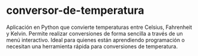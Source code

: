 # conversor-de-temperatura
Aplicación en Python que convierte temperaturas entre Celsius, Fahrenheit y Kelvin. Permite realizar conversiones de forma sencilla a través de un menú interactivo. Ideal para quienes están aprendiendo programación o necesitan una herramienta rápida para conversiones de temperatura.

